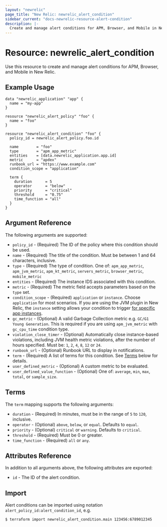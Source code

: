 ```yaml
---
layout: "newrelic"
page_title: "New Relic: newrelic_alert_condition"
sidebar_current: "docs-newrelic-resource-alert-condition"
description: |-
  Create and manage alert conditions for APM, Browser, and Mobile in New Relic.
---
```


# Resource: newrelic\_alert\_condition

Use this resource to create and manage alert conditions for APM, Browser, and Mobile in New Relic.

## Example Usage

```hcl
data "newrelic_application" "app" {
  name = "my-app"
}

resource "newrelic_alert_policy" "foo" {
  name = "foo"
}

resource "newrelic_alert_condition" "foo" {
  policy_id = newrelic_alert_policy.foo.id

  name        = "foo"
  type        = "apm_app_metric"
  entities    = [data.newrelic_application.app.id]
  metric      = "apdex"
  runbook_url = "https://www.example.com"
  condition_scope = "application"

  term {
    duration      = 5
    operator      = "below"
    priority      = "critical"
    threshold     = "0.75"
    time_function = "all"
  }
}
```

## Argument Reference

The following arguments are supported:

  * `policy_id` - (Required) The ID of the policy where this condition should be used.
  * `name` - (Required) The title of the condition. Must be between 1 and 64 characters, inclusive.
  * `type` - (Required) The type of condition. One of: `apm_app_metric`, `apm_jvm_metric`, `apm_kt_metric`, `servers_metric`, `browser_metric`, `mobile_metric`
  * `entities` - (Required) The instance IDS associated with this condition.
  * `metric` - (Required) The metric field accepts parameters based on the `type` set.
  * `condition_scope` - (Required) `application` or `instance`.  Choose `application` for most scenarios.  If you are using the JVM plugin in New Relic, the `instance` setting allows your condition to trigger [for specific app instances](https://docs.newrelic.com/docs/alerts/new-relic-alerts/defining-conditions/scope-alert-thresholds-specific-instances).
  * `gc_metric` - (Optional) A valid Garbage Collection metric e.g. `GC/G1 Young Generation`. This is required if you are using `apm_jvm_metric` with `gc_cpu_time` condition type.
  * `violation_close_timer` - (Optional) Automatically close instance-based violations, including JVM health metric violations, after the number of hours specified. Must be: `1`, `2`, `4`, `8`, `12` or `24`.
  * `runbook_url` - (Optional) Runbook URL to display in notifications.
  * `term` - (Required) A list of terms for this condition. See [Terms](#terms) below for details.
  * `user_defined_metric` - (Optional) A custom metric to be evaluated.
  * `user_defined_value_function` - (Optional) One of: `average`, `min`, `max`, `total`, or `sample_size`.

## Terms

The `term` mapping supports the following arguments:

  * `duration` - (Required) In minutes, must be in the range of `5` to `120`, inclusive.
  * `operator` - (Optional) `above`, `below`, or `equal`.  Defaults to `equal`.
  * `priority` - (Optional) `critical` or `warning`.  Defaults to `critical`.
  * `threshold` - (Required) Must be 0 or greater.
  * `time_function` - (Required) `all` or `any`.

## Attributes Reference

In addition to all arguments above, the following attributes are exported:

  * `id` - The ID of the alert condition.

## Import

Alert conditions can be imported using notation `alert_policy_id:alert_condition_id`, e.g.

```
$ terraform import newrelic_alert_condition.main 123456:6789012345
```

